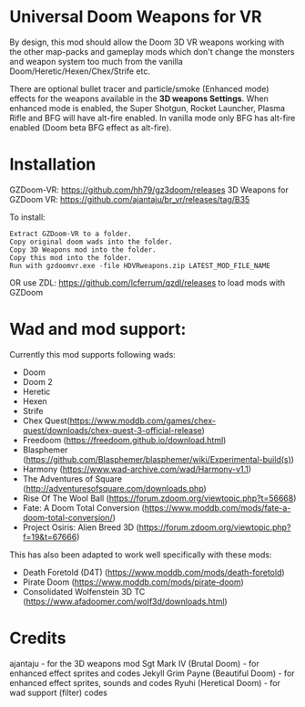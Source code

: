 # Universal Doom Weapons for VR

By design, this mod should allow the Doom 3D VR weapons working with the other map-packs and gameplay mods which don't change the monsters and weapon system too much from the vanilla Doom/Heretic/Hexen/Chex/Strife etc.

There are optional bullet tracer and particle/smoke (Enhanced mode) effects for the weapons available in the **3D weapons Settings**. When enhanced mode is enabled, the Super Shotgun, Rocket Launcher, Plasma Rifle and BFG will have alt-fire enabled. In vanilla mode only BFG has alt-fire enabled (Doom beta BFG effect as alt-fire).

# Installation

GZDoom-VR: https://github.com/hh79/gz3doom/releases
3D Weapons for GZDoom VR: https://github.com/ajantaju/br_vr/releases/tag/B35

To install:

    Extract GZDoom-VR to a folder.
    Copy original doom wads into the folder.
    Copy 3D Weapons mod into the folder.
    Copy this mod into the folder.
    Run with gzdoomvr.exe -file HDVRweapons.zip LATEST_MOD_FILE_NAME
  
OR use ZDL: https://github.com/lcferrum/qzdl/releases to load mods with GZDoom

# Wad and mod support:

Currently this mod supports following wads:
* Doom
* Doom 2
* Heretic
* Hexen
* Strife
* Chex Quest(https://www.moddb.com/games/chex-quest/downloads/chex-quest-3-official-release)
* Freedoom (https://freedoom.github.io/download.html)
* Blasphemer (https://github.com/Blasphemer/blasphemer/wiki/Experimental-build(s))
* Harmony (https://www.wad-archive.com/wad/Harmony-v1.1)
* The Adventures of Square (http://adventuresofsquare.com/downloads.php)
* Rise Of The Wool Ball (https://forum.zdoom.org/viewtopic.php?t=56668)
* Fate: A Doom Total Conversion (https://www.moddb.com/mods/fate-a-doom-total-conversion/)
* Project Osiris: Alien Breed 3D (https://forum.zdoom.org/viewtopic.php?f=19&t=67666)

This has also been adapted to work well specifically with these mods:
* Death Foretold (D4T) (https://www.moddb.com/mods/death-foretold)
* Pirate Doom (https://www.moddb.com/mods/pirate-doom)
* Consolidated Wolfenstein 3D TC (https://www.afadoomer.com/wolf3d/downloads.html)

# Credits

ajantaju - for the 3D weapons mod
Sgt Mark IV (Brutal Doom) - for enhanced effect sprites and codes
Jekyll Grim Payne (Beautiful Doom) - for enhanced effect sprites, sounds and codes
Ryuhi (Heretical Doom) - for wad support (filter) codes
